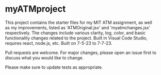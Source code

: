 # myATMproject
This project contains the starter files for my MIT ATM assignment, as well as my improvements, listed as 'ATMOriginal.jsx' and 'myatmchanges.jsx' respectively. 
The changes include various clarity, log, color, and basic functionality changes related to the project. 
Built in Visual Code Studio, requires react, node.js, etc. 
Built on 7-5-23 to 7-7-23. 

Pull requests are welcome. For major changes, please open an issue first
to discuss what you would like to change.

Please make sure to update tests as appropriate.

